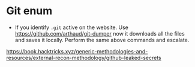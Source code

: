 # Git enum





- If you identify `.git` active on the website. Use https://github.com/arthaud/git-dumper now it downloads all the files and saves it locally. Perform the same above commands and escalate.





https://book.hacktricks.xyz/generic-methodologies-and-resources/external-recon-methodology/github-leaked-secrets